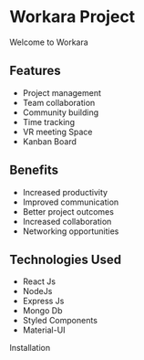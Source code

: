 # Workara Project
Welcome to Workara 

## Features
- Project management
- Team collaboration
- Community building
- Time tracking
- VR meeting Space
- Kanban Board

## Benefits
- Increased productivity
- Improved communication
- Better project outcomes
- Increased collaboration
- Networking opportunities


## Technologies Used
- React Js
- NodeJs
- Express Js
- Mongo Db
- Styled Components
- Material-UI


Installation


